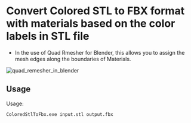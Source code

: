# Convert Colored STL to FBX format with materials based on the color labels in STL file

- In the use of Quad Rmesher for Blender, this allows you to assign the mesh edges along the boundaries of Materials.

![quad_remesher_in_blender](https://user-images.githubusercontent.com/5258664/81551147-50fb4280-93bc-11ea-8749-98344331e158.png)

## Usage

Usage:

    ColoredStlToFbx.exe input.stl output.fbx
